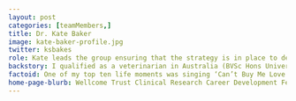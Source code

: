 ```yaml
---
layout: post
categories: [teamMembers,]
title: Dr. Kate Baker
image: kate-baker-profile.jpg
twitter: ksbakes
role: Kate leads the group ensuring that the strategy is in place to deliver successful outcomes in line with our mission statement and values. This translates to steering our scientific direction, securing adequate resources, finding and appointing awesome people (see below) and providing them with effective guidance and personal development opportunities to achieve the full potential of their projects, group contribution, and personal career trajectories. For more information on my roles outside of leading ‘The Bakery’ please see my full CV <a href="/assets/201007_CV.pdf">here</a>. 
backstory: I qualified as a veterinarian in Australia (BVSc Hons University of Melbourne, 2006) and then practiced in Critical Care and domestic small animal practice before moving to the UK and commencing my PhD at the University of Cambridge and Institute of Zoology, London in 2008 (supervisors- Professors James Wood, Andrew Cunningham and Dr Pablo Murcia, awarded 2012). Originally funded by a Cambridge Infectious Diseases Consortium Junior Research Fellowship I was awarded a Wellcome Trust Clinical Research Training Fellowship which ran until 2013. During my PhD I studied viral zoonoses in a common African fruit bat, Eidolon helvum, using a combination of epidemiology, serological, molecular and virological techniques. I then took up a Postdoctoral Fellow position at the Wellcome Trust Sanger Institute (under Professors Nicholas Thomson and Julian Parkhill) working on large-scale genomic epidemiology projects on enteric pathogens (mostly Shigella). In 2014, I was awarded a Wellcome Trust Clinical Research Career Development Fellowship (still current) and moved from the Sanger Institute to the University of Liverpool to start my own group in 2016.  
factoid: One of my top ten life moments was singing ‘Can’t Buy Me Love’ with a Beatles tribute band in the Cavern Club on my hen do. 
home-page-blurb: Wellcome Trust Clinical Research Career Development Fellow, Tenure Track Fellow
---
```

